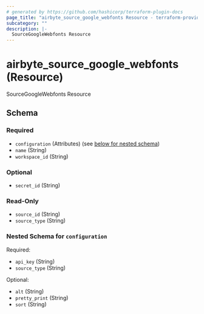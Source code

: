 ```yaml
---
# generated by https://github.com/hashicorp/terraform-plugin-docs
page_title: "airbyte_source_google_webfonts Resource - terraform-provider-airbyte-new"
subcategory: ""
description: |-
  SourceGoogleWebfonts Resource
---
```


# airbyte_source_google_webfonts (Resource)

SourceGoogleWebfonts Resource



<!-- schema generated by tfplugindocs -->
## Schema

### Required

- `configuration` (Attributes) (see [below for nested schema](#nestedatt--configuration))
- `name` (String)
- `workspace_id` (String)

### Optional

- `secret_id` (String)

### Read-Only

- `source_id` (String)
- `source_type` (String)

<a id="nestedatt--configuration"></a>
### Nested Schema for `configuration`

Required:

- `api_key` (String)
- `source_type` (String)

Optional:

- `alt` (String)
- `pretty_print` (String)
- `sort` (String)


